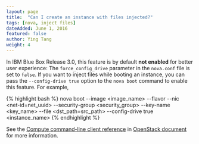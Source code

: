 ```yaml
---
layout: page
title:  "Can I create an instance with files injected?"
tags: [nova, inject files]
dateAdded: June 1, 2016
featured: false
author: Ying Tang
weight: 4
---
```


In IBM Blue Box Release 3.0, this feature is by default **not enabled** for better user experience: The `force_config_drive` parameter in the `nova.conf` file is set to `false`. If you want to inject files while booting an instance, you can pass the `--config-drive true` option to the `nova boot` command to enable this feature. For example,

{% highlight bash %}
nova boot --image <image_name> --flavor <flavor> --nic <net-id=net_uuid> --security-group <security_group> --key-name <key_name> --file <dst_path=src_path> --config-drive true <instance_name>
{% endhighlight %}
	
See the [Compute command-line client reference](http://docs.openstack.org/cli-reference/nova.html) in [OpenStack document](http://docs.openstack.org/index.html) for more information. 



